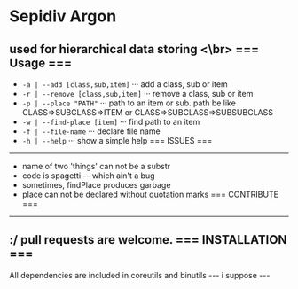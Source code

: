 Sepidiv Argon
======
used for hierarchical data storing <\br>
=== Usage ===
------
* `-a | --add [class,sub,item]`
··· add a class, sub or item
* `-r | --remove [class,sub,item]`
··· remove a class, sub or item
* `-p | --place "PATH"`
··· path to an item or sub. path be like CLASS=>SUBCLASS=>ITEM or CLASS=>SUBCLASS=>SUBSUBCLASS
* `-w | --find-place [item]`
··· find path to an item
* `-f | --file-name`
··· declare file name
* `-h | --help`
··· show a simple help
=== ISSUES ===
------
* name of two 'things' can not be a substr
* code is spagetti -- which ain't a bug
* sometimes, findPlace produces garbage
* place can not be declared without quotation marks
=== CONTRIBUTE ===
------
:/
pull requests are welcome.
=== INSTALLATION ===
------
All dependencies are included in coreutils and binutils --- i suppose ---